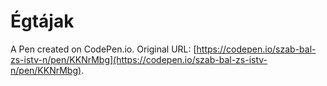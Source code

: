# Égtájak

A Pen created on CodePen.io. Original URL: [https://codepen.io/szab-bal-zs-istv-n/pen/KKNrMbg](https://codepen.io/szab-bal-zs-istv-n/pen/KKNrMbg).


